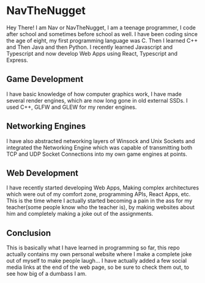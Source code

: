 # NavTheNugget
Hey There! I am Nav or NavTheNugget, I am a teenage programmer, I code after school and sometimes before school as well. I have been coding since the age of eight, my first programming language was C. Then I learned C++ and Then Java and then Python. I recently learned Javascript and Typescript and now develop Web Apps using React, Typescript and Express.

## Game Development
I have basic knowledge of how computer graphics work, I have made several render engines, which are now long gone in old external SSDs. I used C++, GLFW and GLEW for my render engines.

## Networking Engines
I have also abstracted networking layers of Winsock and Unix Sockets and integrated the Networking Engine which was capable of transmitting both TCP and UDP Socket Connections into my own game engines at points.

## Web Development
I have recently started developing Web Apps, Making complex architectures which were out of my comfort zone, programming APIs, React Apps, etc. This is the time where I actually started becoming a pain in the ass for my teacher(some people know who the teacher is), by making websites about him and completely making a joke out of the assignments.

## Conclusion
This is basically what I have learned in programming so far, this repo actually contains my own personal website where I make a complete joke out of myself to make people laugh... I have actually added a few social media links at the end of the web page, so be sure to check them out, to see how big of a dumbass I am.